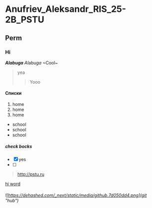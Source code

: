 # Anufriev_Aleksandr_RIS_25-2B_PSTU
## Perm
### Hi
***Alabuga***
*Al*abu*ga*
~Cool~
> yea
> >Yooo
#### Списки
1. home
2. home
3. home
* school
* school
* school
##### check bocks
- [x] yes  
- [ ] 

 > http://pstu.ru

 [ hi word]("hi" "word")
 ###### ![https://dehashed.com/_next/static/media/github.7d050dd4.png](git "hub")
